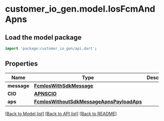 # customer_io_gen.model.IosFcmAndApns

## Load the model package
```dart
import 'package:customer_io_gen/api.dart';
```

## Properties
Name | Type | Description | Notes
------------ | ------------- | ------------- | -------------
**message** | [**FcmIosWithSdkMessage**](FcmIosWithSdkMessage.md) |  | 
**CIO** | [**APNSCIO**](APNSCIO.md) |  | [optional] 
**aps** | [**FcmIosWithoutSdkMessageApnsPayloadAps**](FcmIosWithoutSdkMessageApnsPayloadAps.md) |  | [optional] 

[[Back to Model list]](../README.md#documentation-for-models) [[Back to API list]](../README.md#documentation-for-api-endpoints) [[Back to README]](../README.md)


